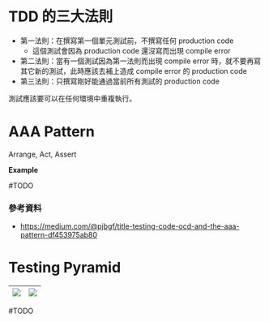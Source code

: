 # TDD 的三大法則

- 第一法則：在撰寫第一個單元測試前，不撰寫任何 production code
    - 這個測試會因為 production code 還沒寫而出現 compile error
- 第二法則：當有一個測試因為第一法則而出現 compile error 時，就不要再寫其它新的測試，此時應該去補上造成 compile error 的 production code
- 第三法則：只撰寫剛好能通過當前所有測試的 production code

測試應該要可以在任何環境中重複執行。

# AAA Pattern

Arrange, Act, Assert

**Example**

#TODO 

### 參考資料

- <https://medium.com/@pjbgf/title-testing-code-ocd-and-the-aaa-pattern-df453975ab80>

# Testing Pyramid

|![](<https://raw.githubusercontent.com/Jamison-Chen/KM-software/master/img/testing-pyramid.png>)|![](<https://raw.githubusercontent.com/Jamison-Chen/KM-software/master/img/testing-pyramid-2.png>)|
|-|-|

#TODO 
